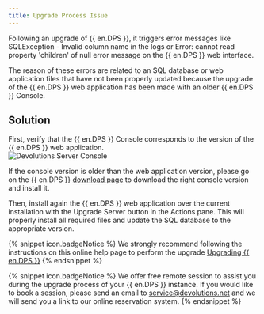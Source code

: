 ```yaml
---
title: Upgrade Process Issue
---
```

Following an upgrade of {{ en.DPS }}, it triggers error messages like SQLException - Invalid column name in the logs or Error: cannot read property 'children' of null error message on the {{ en.DPS }} web interface.

The reason of these errors are related to an SQL database or web application files that have not been properly updated because the upgrade of the {{ en.DPS }} web application has been made with an older {{ en.DPS }} Console.

## Solution

First, verify that the {{ en.DPS }} Console corresponds to the version of the {{ en.DPS }} web application.  
![Devolutions Server Console](/img/en/kb/KB8004.png) 

If the console version is older than the web application version, please go on the {{ en.DPS }} [download page](https://server.devolutions.net/home/download) to download the right console version and install it.

Then, install again the {{ en.DPS }} web application over the current installation with the Upgrade Server button in the Actions pane. This will properly install all required files and update the SQL database to the appropriate version.

{% snippet icon.badgeNotice %}
We strongly recommend following the instructions on this online help page to perform the upgrade [Upgrading {{ en.DPS }}](/server/installation/upgrade-server/)
{% endsnippet %}

{% snippet icon.badgeNotice %}
We offer free remote session to assist you during the upgrade process of your {{ en.DPS }} instance. If you would like to book a session, please send an email to [service@devolutions.net](mailto:service@devolutions.net) and we will send you a link to our online reservation system.
{% endsnippet %}
